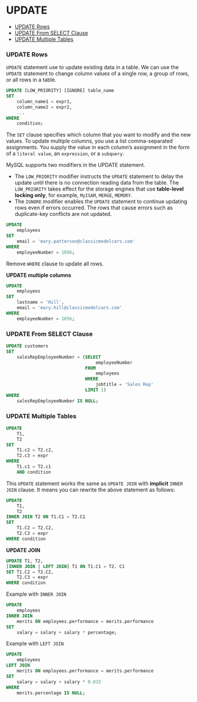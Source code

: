 # UPDATE

* [UPDATE Rows](#update-rows) <br>
* [UPDATE From SELECT Clause](#update-from-select-clause) <br>
* [UPDATE Multiple Tables](#update-multiple-tables) <br>

### UPDATE Rows
`UPDATE` statement use to update existing data in a table. We can use the `UPDATE` statement to change column values of a single row, a group of rows, or all rows in a table.

```sql
UPDATE [LOW_PRIORITY] [IGNORE] table_name
SET
    column_name1 = expr1,
    column_name2 = expr2,
    ...
WHERE
    condition;
```

The `SET` clause specifies which column that you want to modify and the new values. To update multiple columns, you use a list comma-separated assignments. You supply the value in each column’s assignment in the form of a `literal value`, an `expression`, or a `subquery`.

MySQL supports two modifiers in the UPDATE statement.

* The `LOW_PRIORITY` modifier instructs the `UPDATE` statement to delay the update until there is no connection reading data from the table. The `LOW_PRIORITY` takes effect for the storage engines that use **table-level locking only**, for example, `MyISAM`, `MERGE`, `MEMORY`.
* The `IGNORE` modifier enables the `UPDATE` statement to continue updating rows even if errors occurred. The rows that cause errors such as duplicate-key conflicts are not updated.

```sql
UPDATE
    employees
SET
    email = 'mary.patterson@classicmodelcars.com'
WHERE
    employeeNumber = 1056;
```
Remove `WHERE` clause to update all rows.

**UPDATE multiple columns**

```sql
UPDATE
    employees
SET
    lastname = 'Hill',
    email = 'mary.hill@classicmodelcars.com'
WHERE
    employeeNumber = 1056;
```

### UPDATE From SELECT Clause
```sql
UPDATE customers
SET
    salesRepEmployeeNumber = (SELECT
                                  employeeNumber
                              FROM
                                  employees
                              WHERE
                                  jobtitle = 'Sales Rep'
                              LIMIT 1)
WHERE
    salesRepEmployeeNumber IS NULL;
```

### UPDATE Multiple Tables
```sql
UPDATE
    T1,
    T2
SET
    T1.c2 = T2.c2,
    T2.c3 = expr
WHERE
    T1.c1 = T2.c1
    AND condition
```

This `UPDATE` statement works the same as `UPDATE JOIN`  with **implicit** `INNER JOIN` clause. It means you can rewrite the above statement as follows:

```sql
UPDATE
    T1,
    T2
INNER JOIN T2 ON T1.C1 = T2.C1
SET
    T1.C2 = T2.C2,
    T2.C3 = expr
WHERE condition
```

**UPDATE JOIN**

```sql
UPDATE T1, T2,
[INNER JOIN | LEFT JOIN] T1 ON T1.C1 = T2. C1
SET T1.C2 = T2.C2,
    T2.C3 = expr
WHERE condition
```

Example with `INNER JOIN`

```sql
UPDATE
    employees
INNER JOIN
    merits ON employees.performance = merits.performance
SET
    salary = salary + salary * percentage;
```

Example with `LEFT JOIN`

```sql
UPDATE
    employees
LEFT JOIN
    merits ON employees.performance = merits.performance
SET
    salary = salary + salary * 0.015
WHERE
    merits.percentage IS NULL;
```
